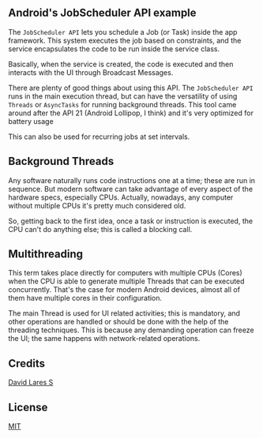 ## Android's JobScheduler API example

The `JobScheduler API` lets you schedule a Job (or Task) inside the app framework. This system executes the job based on constraints, and the service encapsulates the code to be run inside the service class.

Basically, when the service is created, the code is executed and then interacts with the UI through Broadcast Messages.

There are plenty of good things about using this API. The `JobScheduler API` runs in the main execution thread, but can have the versatility of using `Threads` or `AsyncTasks` for running background threads. This tool came around after the API 21 (Android Lollipop, I think) and it's very optimized for battery usage

This can also be used for recurring jobs at set intervals.

## Background Threads

Any software naturally runs code instructions one at a time; these are run in sequence. But modern software can take advantage of every aspect of the hardware specs, especially CPUs. Actually, nowadays, any computer without multiple CPUs it's pretty much considered old.

So, getting back to the first idea, once a task or instruction is executed, the CPU can't do anything else; this is called a blocking call.

## Multithreading

This term takes place directly for computers with multiple CPUs (Cores) when the CPU is able to generate multiple Threads that can be executed concurrently. That's the case for modern Android devices, almost all of them have multiple cores in their configuration.

The main Thread is used for UI related activities; this is mandatory, and other operations are handled or should be done with the help of the threading techniques. This is because any demanding operation can freeze the UI; the same happens with network-related operations.

## Credits
[David Lares S](https://davidlares.com)

## License
[MIT](https://opensource.org/licenses/MIT)
